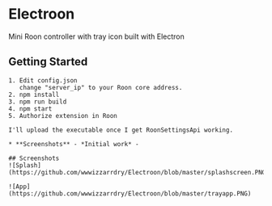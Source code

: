 # Electroon
Mini Roon controller with tray icon built with Electron

## Getting Started
```
1. Edit config.json
   change "server_ip" to your Roon core address.
2. npm install
3. npm run build
4. npm start
5. Authorize extension in Roon

I'll upload the executable once I get RoonSettingsApi working.

* **Screenshots** - *Initial work* - 

## Screenshots
![Splash](https://github.com/wwwizzarrdry/Electroon/blob/master/splashscreen.PNG)

![App](https://github.com/wwwizzarrdry/Electroon/blob/master/trayapp.PNG)


  
